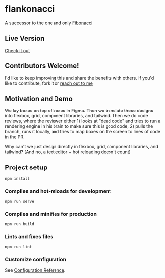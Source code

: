 # flankonacci
A successor to the one and only [Fibonacci](http://maxsteenbergen.com/fibonacci/)

## Live Version
[Check it out](https://nacci.flank.cloud)

## Contributors Welcome!
I'd like to keep improving this and share the benefits with others. If you'd like to contribute, fork it or [reach out to me](https://github.com/anguspmitchell)

## Motivation and Demo
We lay boxes on top of boxes in Figma. Then we translate those designs into flexbox, grid, component libraries, and tailwind. Then we do code reviews, where the reviewer either 1) looks at "dead code" and tries to run a rendering engine in his brain to make sure this is good code, 2) pulls the branch, runs it locally, and tries to map boxes on the screen to lines of code in the PR.

Why can't we just design directly in flexbox, grid, component libraries, and tailwind? (And no, a text editor + hot reloading doesn't count)

## Project setup
```
npm install
```

### Compiles and hot-reloads for development
```
npm run serve
```

### Compiles and minifies for production
```
npm run build
```

### Lints and fixes files
```
npm run lint
```

### Customize configuration
See [Configuration Reference](https://cli.vuejs.org/config/).
